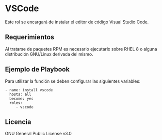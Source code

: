 VSCode
==========

Este rol se encargará de instalar el editor de código Visual Studio Code.

Requerimientos
--------------

Al tratarse de paquetes RPM es necesario ejecutarlo sobre RHEL 8 o alguna distribución GNU/Linux derivada del mismo.

Ejemplo de Playbook
-------------------

Para utilizar la función se deben configurar las siguientes variables:

    - name: install vscode
      hosts: all
      become: yes
      roles: 
         - vscode

Licencia
--------

GNU General Public License v3.0